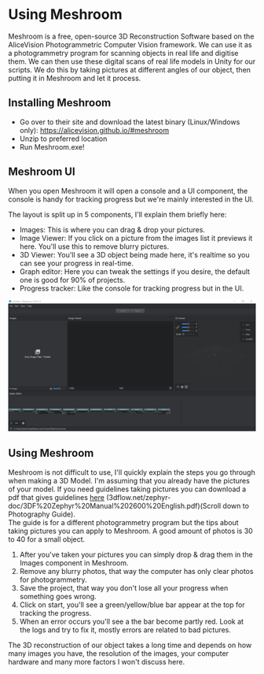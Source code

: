# Using Meshroom

Meshroom is a free, open-source 3D Reconstruction Software based on the AliceVision Photogrammetric Computer Vision framework. We can use it as a photogrammetry program for scanning objects in real life and digitise them. We can then use these digital scans of real life models in Unity for our scripts. We do this by taking pictures at different angles of our object, then putting it in Meshroom and let it process.

## Installing Meshroom

- Go over to their site and download the latest binary (Linux/Windows only):
https://alicevision.github.io/#meshroom  
- Unzip to preferred location
- Run Meshroom.exe!
  
## Meshroom UI

When you open Meshroom it will open a console and a UI component, the console is handy for tracking progress but we're mainly interested in the UI. 

The layout is split up in 5 components, I'll explain them briefly here:
- Images: This is where you can drag & drop your pictures.  
- Image Viewer: If you click on a picture from the images list it previews it here. You'll use this to remove blurry pictures.  
- 3D  Viewer: You'll see a 3D object being made here, it's realtime so you can see your progress in real-time.
- Graph editor: Here you can tweak the settings if you desire, the default one is good for 90% of projects.  
- Progress tracker: Like the console for tracking progress but in the UI.  

![Meshroom On Startup](https://github.com/RobbeVermeire/BachelorClass2018/blob/master/Images/MeshroomOnStartUp.png)


## Using Meshroom 

Meshroom is not difficult to use, I'll quickly explain the steps you go through when making a 3D Model. I'm assuming that you already have the pictures of your model. If you need guidelines taking pictures you can download a pdf that gives guidelines [here](3dflow.net/zephyr-doc/3DF%20Zephyr%20Manual%202600%20English.pdf)
(3dflow.net/zephyr-doc/3DF%20Zephyr%20Manual%202600%20English.pdf)(Scroll down to Photography Guide).   
The guide is for a different photogrammetry program but the tips about taking pictures you can apply to Meshroom. 
A good amount of photos is 30 to 40 for a small object.

1) After you've taken your pictures you can simply drop & drag them in the Images component in Meshroom.
2) Remove any blurry photos, that way the computer has only clear photos for photogrammetry.
3) Save the project, that way you don't lose all your progress when something goes wrong.
4) Click on start, you'll see a green/yellow/blue bar appear at the top for tracking the progress.
5) When an error occurs you'll see a the bar become partly red. Look at the logs and try to fix it, mostly errors are related to bad pictures.

The 3D reconstruction of our object takes a long time and depends on how many images you have, the resolution of the images, your computer hardware and many more factors I won't discuss here.




